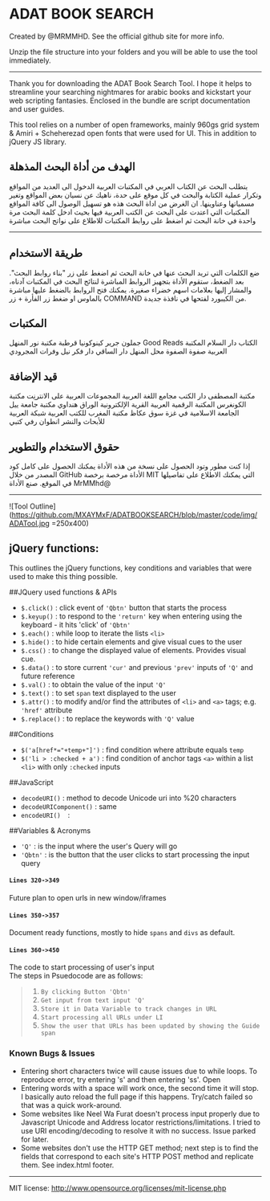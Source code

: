 ADAT BOOK SEARCH
================

Created by @MRMMHD. See the official github site for more info.

Unzip the file structure into your folders and you will be able to use the tool immediately. 

----------------------------------------------------------------------------

Thank you for downloading the ADAT Book Search Tool. I hope it helps to streamline your searching nightmares for arabic books and kickstart your 
web scripting fantasies. Enclosed in the bundle are script documentation and user guides.

This tool relies on a number of open frameworks, mainly 960gs grid system & Amiri + Scheherezad open fonts that were used for UI. This in addition to jQuery JS library. 

## الهدف من أداة البحث المذهلة
يتطلب البحث عن الكتاب العربي في المكتبات العربية الدخول الى العديد من المواقع وتكرار عملية الكتابة والبحث في كل موقع على حدة، ناهيك عن نسيان بعض المواقع وتغير مسمياتها وعناوينها. ان الغرض من اداة البحث هذه هو تسهيل الوصول الى كافة المواقع المكتبات التي اعتدت على البحث عن الكتب العربية فيها بحيث ادخل كلمة البحث مرة واحدة في خانة البحث ثم اضغط على روابط المكتبات للاطلاع على نواتج البحث مباشرة


----
## طريقة الاستخدام
ضع الكلمات التي تريد البحث عنها في خانة البحث ثم اضغط على زر "بناء روابط البحث". بعد الضغط، ستقوم الأداة بتجهيز الروابط المباشرة لنتائج البحث في المكتبات آدناه، والمشار إليها بعلامات اسهم خضراء صغيرة. 
يمكنك فتح الروابط بالضغط عليها مباشرة بالماوس او ضغط زر الفأرة + زر COMMAND من الكيبورد لفتحها في نافذة جديدة.

 
## المكتبات
جملون جرير كينوكونيا قرطبة مكتبة نور المنهل Good Reads الكتاب دار السلام المكتبة العربية صفوة الصفوة محل المنهل دار الساقي دار فكر نيل وفرات المجرودي

## قيد الإضافة
مكتبة المصطفى دار الكتب مجامع اللغة العربية المجموعات العربية على الانترنِت مكتبة الكونغرس المكتبة الرقمية العربية القرية الإلكترونية الوراق هنداوي مكتبة جامعة ييل الجامعة الاسلامية في غزة سوق عكاظ مكتبة المغرب للكتب العربية شبكة العربية للأبحاث والنشر انطوان رفي كتبي

## حقوق الاستخدام والتطوير
إذا كنت مطور وتود الحصول على نسخة من هذه الأداة يمكنك الحصول على كامل كود المصدر من خلال GitHub الأداة مرخصة برخصة MIT التي يمكنك الاطلاع على تفاصيلها في الموقع. صنع الأداة MrMMhd@


----
![Tool Outline](https://github.com/MXAYMxF/ADATBOOKSEARCH/blob/master/code/img/ADATool.jpg =250x400)
## jQuery functions: 
This outlines the jQuery functions, key conditions and variables that were used to make this thing possible. 

##JQuery used functions & APIs
- `$.click()`	:	click event of `'Qbtn'` button that starts the process
- `$.keyup()`	:	to respond to the `'return'` key when entering using the keyboard - it hits 'click' of `'Qbtn'`
- `$.each()`	:	while loop to iterate the lists `<li>` 
- `$.hide()`	:	to hide certain elements and give visual cues to the user
- `$.css()`	: 	to change the displayed value of elements. Provides visual cue.
- `$.data()`	:	to store current `'cur'` and previous `'prev'` inputs of `'Q'` and future reference
- `$.val()`	: 	to obtain the value of the input `'Q'` 
- `$.text()`	:	to set `span` text displayed to the user
- `$.attr()`	: 	to modify and/or find the attributes of `<li>` and `<a>` tags; e.g. `'href'` attribute
- `$.replace()`	:	to replace the keywords with `'Q'` value

##Conditions
- `$('a[href*="+temp+"]')`	:	find condition where attribute equals `temp`
- `$('li > :checked + a')`	: 	find condition of anchor tags `<a>` within a list `<li>` with only `:checked` inputs

##JavaScript
- `decodeURI()`	: 	method to decode Unicode uri into %20 characters
- `decodeURIComponent()`	:	same
- `encodeURI()	`:

##Variables & Acronyms
- `'Q'`	:	is the input where the user's Query will go
- `'Qbtn'`	: is the button that the user clicks to start processing the input query

#### `Lines 320->349 `
Future plan to open urls in new window/iframes

#### `Lines 350->357` 
Document ready functions, mostly to hide `spans` and `divs` as default.

#### `Lines 360->450`
The code to start processing of user's input  
The steps in Psuedocode are as follows:  

> 1. `By clicking Button 'Qbtn'`    
> 2. `Get input from text input 'Q'   `
> 3. `Store it in Data Variable to track changes in URL  ` 
> 4. `Start processing all URLs under LI  `
> 5. `Show the user that URLs has been updated by showing the Guide span  `

### Known Bugs & Issues
- Entering short characters twice will cause issues due to while loops. To reproduce error, try entering 's' and then entering 'ss'. Open
- Entering words with a space will work once, the second time it will stop. I basically auto reload the full page if this happens. Try/catch failed so that was a quick work-around.
- Some websites like Neel Wa Furat doesn't process input properly due to Javascript Unicode and Address locator restrictions/limitations. I tried to use URI encoding/decoding to resolve it with no success. Issue parked for later.
- Some websites don't use the HTTP GET method; next step is to find the fields that correspond to each site's HTTP POST method and replicate them. See index.html footer.

----------------------------------------------------------------------------

MIT license:
http://www.opensource.org/licenses/mit-license.php
